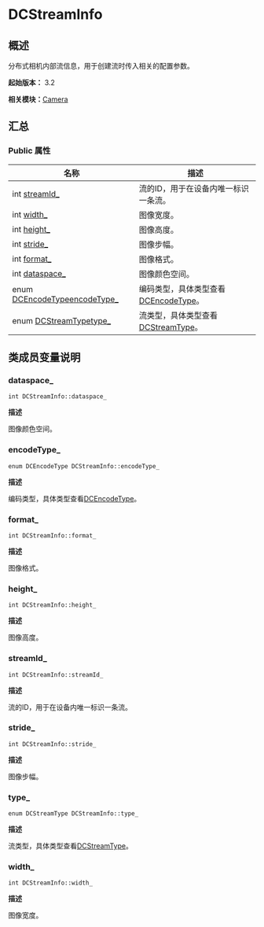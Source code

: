 # DCStreamInfo


## 概述

分布式相机内部流信息，用于创建流时传入相关的配置参数。

**起始版本：** 3.2

**相关模块：**[Camera](_distributed.md)


## 汇总


### Public 属性

| 名称 | 描述 | 
| -------- | -------- |
| int [streamId_](#streamid_) | 流的ID，用于在设备内唯一标识一条流。 | 
| int [width_](#width_) | 图像宽度。 | 
| int [height_](#height_) | 图像高度。 | 
| int [stride_](#stride_) | 图像步幅。 | 
| int [format_](#format_) | 图像格式。 | 
| int [dataspace_](#dataspace_) | 图像颜色空间。 | 
| enum [DCEncodeType](_distributed.md#dcencodetype)[encodeType_](#encodetype_) | 编码类型，具体类型查看[DCEncodeType](_distributed.md#dcencodetype)。 | 
| enum [DCStreamType](_distributed.md#dcstreamtype)[type_](#type_) | 流类型，具体类型查看[DCStreamType](_distributed.md#dcstreamtype)。 | 


## 类成员变量说明


### dataspace_

```
int DCStreamInfo::dataspace_
```

**描述**

图像颜色空间。


### encodeType_

```
enum DCEncodeType DCStreamInfo::encodeType_
```

**描述**

编码类型，具体类型查看[DCEncodeType](_distributed.md#dcencodetype)。


### format_

```
int DCStreamInfo::format_
```

**描述**

图像格式。


### height_

```
int DCStreamInfo::height_
```

**描述**

图像高度。


### streamId_

```
int DCStreamInfo::streamId_
```

**描述**

流的ID，用于在设备内唯一标识一条流。


### stride_

```
int DCStreamInfo::stride_
```

**描述**

图像步幅。


### type_

```
enum DCStreamType DCStreamInfo::type_
```

**描述**

流类型，具体类型查看[DCStreamType](_distributed.md#dcstreamtype)。


### width_

```
int DCStreamInfo::width_
```

**描述**

图像宽度。
